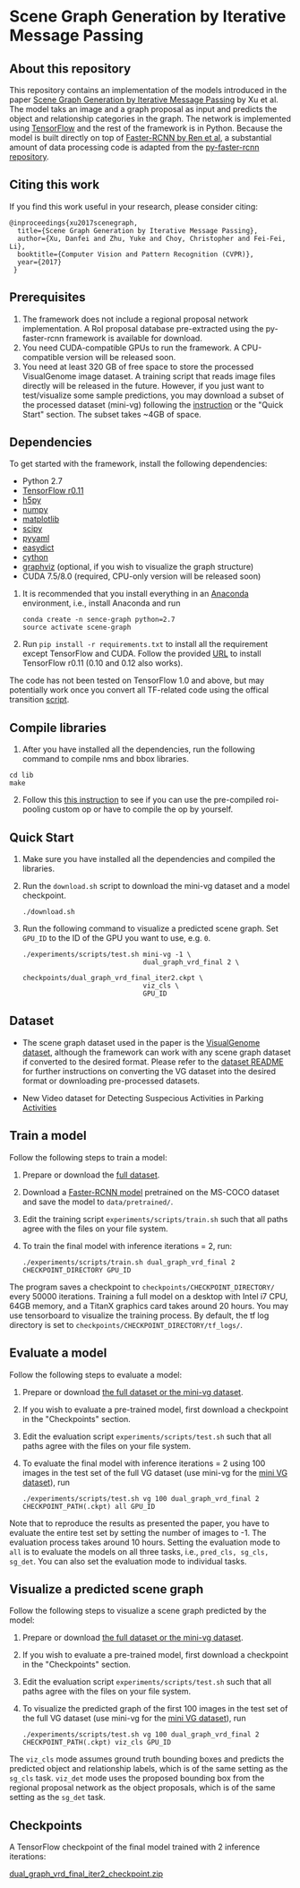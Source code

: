 # Scene Graph Generation by Iterative Message Passing



## About this repository
This repository contains an implementation of the models introduced in the paper [Scene Graph Generation by Iterative Message Passing](https://arxiv.org/abs/1701.02426) by Xu et al. The model taks an image and a graph proposal as input and predicts the object and relationship categories in the graph. The network  is implemented using [TensorFlow](https://www.tensorflow.org/) and the rest of the framework is in Python. Because the model is built directly on top of [Faster-RCNN by Ren et al](https://arxiv.org/abs/1506.01497), a substantial amount of data processing code is adapted from the [py-faster-rcnn repository](https://github.com/rbgirshick/py-faster-rcnn). 


## Citing this work
If you find this work useful in your research, please consider citing:
```
@inproceedings{xu2017scenegraph,
  title={Scene Graph Generation by Iterative Message Passing},
  author={Xu, Danfei and Zhu, Yuke and Choy, Christopher and Fei-Fei, Li},
  booktitle={Computer Vision and Pattern Recognition (CVPR)},
  year={2017}
 }
```




## Prerequisites
1. The framework does not include a regional proposal network implementation. A RoI proposal database pre-extracted using the py-faster-rcnn framework is available for download.
2. You need CUDA-compatible GPUs to run the framework. A CPU-compatible version will be released soon.
3. You need at least 320 GB of free space to store the processed VisualGenome image dataset. A training script that reads image files directly will be released in the future.
However, if you just want to test/visualize some sample predictions, you may download a subset of the processed dataset (mini-vg) following the [instruction](data_tools/) or the "Quick Start" section. The subset takes ~4GB of space.

## Dependencies
To get started with the framework, install the following dependencies:
- Python 2.7
- [TensorFlow r0.11](https://www.tensorflow.org/versions/r0.11/get_started/os_setup#download-and-setup)
- [h5py](http://www.h5py.org/)
- [numpy](http://www.numpy.org/)
- [matplotlib](http://matplotlib.org/)
- [scipy](https://www.scipy.org/)
- [pyyaml](https://pypi.python.org/pypi/PyYAML)
- [easydict](https://pypi.python.org/pypi/easydict/)
- [cython](http://cython.org/)
- [graphviz](https://pypi.python.org/pypi/graphviz) (optional, if you wish to visualize the graph structure)
- CUDA 7.5/8.0 (required, CPU-only version will be released soon)

1. It is recommended that you install everything in an [Anaconda](https://www.continuum.io/downloads) environment, i.e., install Anaconda and run

    ```
    conda create -n sence-graph python=2.7
    source activate scene-graph
    ```

2. Run `pip install -r requirements.txt` to install all the requirement except TensorFlow and CUDA. Follow the provided [URL](https://www.tensorflow.org/versions/r0.11/get_started/os_setup#download-and-setup) to install TensorFlow r0.11 (0.10 and 0.12 also works).

The code has not been tested on TensorFlow 1.0 and above, but may potentially work once you convert all TF-related code using the offical transition [script](https://www.tensorflow.org/install/migration).

## Compile libraries

1. After you have installed all the dependencies, run the following command to compile nms and bbox libraries.
```
cd lib
make
```

2. Follow this [this instruction](lib/roi_pooling_layer/) to see if you can use the pre-compiled roi-pooling custom op or have to compile the op by yourself.



## Quick Start
1. Make sure you have installed all the dependencies and compiled the libraries.
2. Run the `download.sh` script to download the mini-vg dataset and a model checkpoint.

    `./download.sh`

3. Run the following command to visualize a predicted scene graph. Set `GPU_ID` to the ID of the GPU you want to use, e.g. `0`.

    ```
    ./experiments/scripts/test.sh mini-vg -1 \
                                  dual_graph_vrd_final 2 \
                                  checkpoints/dual_graph_vrd_final_iter2.ckpt \
                                  viz_cls \
                                  GPU_ID
    ```


## Dataset
* The scene graph dataset used in the paper is the [VisualGenome dataset](https://visualgenome.org), although the framework can work with any scene graph dataset if converted to the desired format. Please refer to the [dataset README](data_tools/) for further instructions on converting the VG dataset into the desired format or downloading pre-processed datasets.

* New Video dataset for Detecting Suspecious Activities in Parking [Activities](https://drive.google.com/open?id=15ukidmli_G1F9qS8MLHXvn81DkCGWBlK)


## Train a model
Follow the following steps to train a model:
1. Prepare or download the [full dataset](data_tools/).
2. Download a [Faster-RCNN model](http://cvgl.stanford.edu/scene-graph/dataset/coco_vgg16_faster_rcnn_final.npy) pretrained on the MS-COCO dataset and save the model to `data/pretrained/`.
3. Edit the training script `experiments/scripts/train.sh` such that all paths agree with the files on your file system.
4. To train the final model with inference iterations = 2, run:

   `./experiments/scripts/train.sh dual_graph_vrd_final 2 CHECKPOINT_DIRECTORY GPU_ID`

The program saves a checkpoint to `checkpoints/CHECKPOINT_DIRECTORY/` every 50000 iterations. Training a full model on a desktop with Intel i7 CPU, 64GB memory, and a TitanX graphics card takes around 20 hours. You may use tensorboard to visualize the training process. By default, the tf log directory is set to `checkpoints/CHECKPOINT_DIRECTORY/tf_logs/`.

## Evaluate a model
Follow the following steps to evaluate a model:
1. Prepare or download [the full dataset or the mini-vg dataset](data_tools/).
2. If you wish to evaluate a pre-trained model, first download a checkpoint in the "Checkpoints" section.
3. Edit the evaluation script `experiments/scripts/test.sh` such that all paths agree with the files on your file system.
4. To evaluate the final model with inference iterations = 2 using 100 images in the test set of the full VG dataset (use mini-vg for the [mini VG dataset](data_tools/)), run

    `./experiments/scripts/test.sh vg 100 dual_graph_vrd_final 2 CHECKPOINT_PATH(.ckpt) all GPU_ID`

Note that to reproduce the results as presented the paper, you have to evaluate the entire test set by setting the number of images to -1.
The evaluation process takes around 10 hours. Setting the evaluation mode to `all` is to evaluate the models on all three tasks, i.e., `pred_cls, sg_cls, sg_det`.
You can also set the evaluation mode to individual tasks.

## Visualize a predicted scene graph
Follow the following steps to visualize a scene graph predicted by the model:
1. Prepare or download [the full dataset or the mini-vg dataset](data_tools/).
2. If you wish to evaluate a pre-trained model, first download a checkpoint in the "Checkpoints" section.
3. Edit the evaluation script `experiments/scripts/test.sh` such that all paths agree with the files on your file system.
4. To visualize the predicted graph of the first 100 images in the test set of the full VG dataset (use mini-vg for the [mini VG dataset](data_tools/)), run

    `./experiments/scripts/test.sh vg 100 dual_graph_vrd_final 2 CHECKPOINT_PATH(.ckpt) viz_cls GPU_ID`

The `viz_cls` mode assumes ground truth bounding boxes and predicts the predicted object and relationship labels, which is of the same setting as the `sg_cls` task. 
`viz_det` mode uses the proposed bounding box from the regional proposal network as the object proposals, which is of the same setting as the `sg_det` task.

## Checkpoints
A TensorFlow checkpoint of the final model trained with 2 inference iterations:

[dual_graph_vrd_final_iter2_checkpoint.zip](http://cvgl.stanford.edu/scene-graph/checkpoints/dual_graph_vrd_final_iter2_checkpoint.zip)

